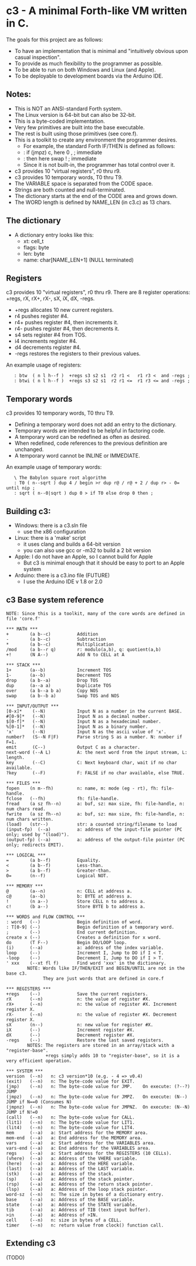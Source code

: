 # c3 - A minimal Forth-like VM written in C.

The goals for this project are as follows:
- To have an implementation that is minimal and "intuitively obvious upon casual inspection".
- To provide as much flexibility to the programmer as possible.
- To be able to run on both Windows and Linux (and Apple).
- To be deployable to development boards via the Arduino IDE.

## Notes:
- This is NOT an ANSI-standard Forth system.
- The Linux version is 64-bit but can also be 32-bit.
- This is a byte-coded implementation.
- Very few primitives are built into the base executable.
- The rest is built using those primitives (see core.f).
- This is a toolkit to create any environment the programmer desires.
    - For example, the standard Forth IF/THEN is defined as follows:
    - : if (jmpz) c, here 0 , ; immediate
    - : then here swap ! ; immediate
    - Since it is not built-in, the programmer has total control over it.
- c3 provides 10 "virtual registers", r0 thru r9.
- c3 provides 10 temporary words, T0 thru T9.
- The VARIABLE space is separated from the CODE space.
- Strings are both counted and null-terminated.
- The dictionary starts at the end of the CODE area and grows down.
- The WORD length is defined by NAME_LEN (in c3.c) as 13 chars.

## The dictionary
- A dictionary entry looks like this:
    - xt:      cell_t
    - flags:   byte
    - len:     byte
    - name:    char[NAME_LEN+1] (NULL terminated)

## Registers
c3 provides 10 "virtual registers", r0 thru r9.
There are 8 register operations: +regs, rX, rX+, rX-, sX, iX, dX, -regs.
- +regs   allocates 10 new current registers.
- r4      pushes register #4.
- r4+     pushes register #4, then increments it.
- r4-     pushes register #4, then decrements it.
- s4      sets register #4 from TOS.
- i4      increments register #4.
- d4      decrements register #4.
- -regs   restores the registers to their previous values.

An example usage of registers:
```
   : btw  ( n l h--f )  +regs s3 s2 s1  r2 r1 <   r1 r3 <  and -regs ;
   : btwi ( n l h--f )  +regs s3 s2 s1  r2 r1 <=  r1 r3 <= and -regs ;
```

## Temporary words
c3 provides 10 temporary words, T0 thru T9.
- Defining a temporary word does not add an entry to the dictionary.
- Temporary words are intended to be helpful in factoring code.
- A temporary word can be redefined as often as desired.
- When redefined, code references to the previous definition are unchanged.
- A temporary word cannot be INLINE or IMMEDIATE.

An example usage of temporary words:
```
   \ The Babylon square root algorithm
   : T0 ( n--sqrt ) dup 4 / begin >r dup r@ / r@ + 2 / dup r> - 0= until nip ;
   : sqrt ( n--0|sqrt ) dup 0 > if T0 else drop 0 then ;
```

## Building c3:
- Windows: there is a c3.sln file
  - use the x86 configuration
- Linux: there is a 'make' script
  - it uses clang and builds a 64-bit version
  - you can also use gcc or -m32 to build a 2 bit version
- Apple: I do not have an Apple, so I cannot build for Apple
  - But c3 is minimal enough that it should be easy to port to an Apple system
- Arduino: there is a c3.ino file (FUTURE)
  - I use the Arduino IDE v 1.8 or 2.0

## c3 Base system reference
```
NOTE: Since this is a toolkit, many of the core words are defined in file 'core.f'

*** MATH ***
+        (a b--c)          Addition
-        (a b--c)          Subtraction
*        (a b--c)          Multiplication
/mod     (a b--r q)        r: modulo(a,b), q: quotient(a,b)
+!       (N A--)           Add N to CELL at A

*** STACK ***
1+       (a--b)            Increment TOS
1-       (a--b)            Decrement TOS
drop     (a b--a)          Drop TOS
dup      (a--a a)          Duplicate TOS
over     (a b--a b a)      Copy NOS
swap     (a b--b a)        Swap TOS and NOS

*** INPUT/OUTPUT ***
[0-x]*    (--N)            Input N as a number in the current BASE.
#[0-9]*   (--N)            Input N as a decimal number.
$[0-f]*   (--N)            Input N as a hexadecimal number.
%[0-1]*   (--N)            Input N as a binary number.
'x'       (--N)            Input N as the ascii value of 'x'.
number?   (S--N F|F)       Parse string S as a number. N: number if F=1.
emit      (C--)            Output C as a character.
next-word (--A L)          A: the next word from the input stream, L: length.
key       (--C)            C: Next keyboard char, wait if no char available.
?key      (--F)            F: FALSE if no char available, else TRUE.

*** FILES ***
fopen    (n m--fh)         n: name, m: mode (eg - rt), fh: file-handle.
fclose   (--fh)            fh: file-handle.
fread    (a sz fh--n)      a: buf, sz: max size, fh: file-handle, n: num chars read.
fwrite   (a sz fh--n)      a: buf, sz: max size, fh: file-handle, n: num chars written.
(load)   (str--)           str: a counted string/filename to load
(input-fp)  (--a)          a: address of the input-file pointer (PC only; used by "(load)").
(output-fp) (--a)          a: address of the output-file pointer (PC only; redirects EMIT).

*** LOGICAL ***
=        (a b--f)          Equality.
<        (a b--f)          Less-than.
>        (a b--f)          Greater-than.
0=       (n--f)            Logical NOT.

*** MEMORY ***
@        (a--n)            n: CELL at address a.
c@       (a--b)            b: BYTE at address a.
!        (n a--)           Store CELL n to address a.
c!       (b a--)           Store BYTE b to address a.

*** WORDS and FLOW CONTROL ***
: word   (--)              Begin definition of word. 
: T[0-9] (--)              Begin definition of a temporary word.
;        (--)              End current definition.
create x (--)              Creates a definition for x word.
do       (T F--)           Begin DO/LOOP loop.
(i)      (--a)             a: address of the index variable.
loop     (--)              Increment I, Jump to DO if I < T.
-loop    (--)              Decrement I, Jump to DO if I > T.
' xxx    (--xt fl f)       Find word 'xxx' in the dictionary.
        NOTE: Words like IF/THEN/EXIT and BEGIN/UNTIL are not in the base c3.
              They are just words that are defined in core.f

*** REGISTERS ***
+regs    (--)              Save the current registers.
rX       (--n)             n: the value of register #X.
rX+      (--n)             n: the value of register #X. Increment register X.
rX-      (--n)             n: the value of register #X. Decrement register X.
sX       (n--)             n: new value for register #X.
iX       (--)              Increment register #X.
dX       (--)              Decrement register #X.
-regs    (--)              Restore the last saved registers.
        NOTES: The registers are stored in an array/stack with a "register-base".
               +regs simply adds 10 to "register-base", so it is a very efficient operation.

*** SYSTEM ***
version  (--n)   n: c3 version*10 (e.g. - 4 => v0.4)
(exit)   (--n)   n: The byte-code value for EXIT.
(jmp)    (--n)   n: The byte-code value for JMP.    On execute: (?--?)  JUMP
(jmpz)   (--n)   n: The byte-code value for JMPZ.   On execute: (N--)   JUMP if N==0 (Consumes N)
(jmpnz)  (--n)   n: The byte-code value for JMPNZ.  On execute: (N--N)  JUMP if N!=0
(call)   (--n)   n: The byte-code value for CALL.
(lit1)   (--n)   n: The byte-code value for LIT1.
(lit4)   (--n)   n: The byte-code value for LIT4.
mem      (--a)   a: Start address for the MEMORY area.
mem-end  (--a)   a: End address for the MEMORY area.
vars     (--a)   a: Start address for the VARIABLES area.
vars-end (--a)   a: End address for the VARIABLES area.
regs     (--a)   a: Start address for the REGISTERS (10 CELLs).
(vhere)  (--a)   a: Address of the VHERE variable.
(here)   (--a)   a: Address of the HERE variable.
(last)   (--a)   a: Address of the LAST variable.
(stk)    (--a)   a: Address of the stack.
(sp)     (--a)   a: Address of the stack pointer.
(rsp)    (--a)   a: Address of the return stack pointer.
(lsp)    (--a)   a: Address of the loop stack pointer.
word-sz  (--n)   n: The size in bytes of a dictionary entry.
base     (--a)   a: Address of the BASE variable.
state    (--a)   a: Address of the STATE variable.
tib      (--a)   a: Address of TIB (text input buffer).
>in      (--a)   a: Address of >IN.
cell     (--n)   n: size in bytes of a CELL.
timer    (--n)   n: return value from clock() function call.
```

## Extending c3
(TODO)
